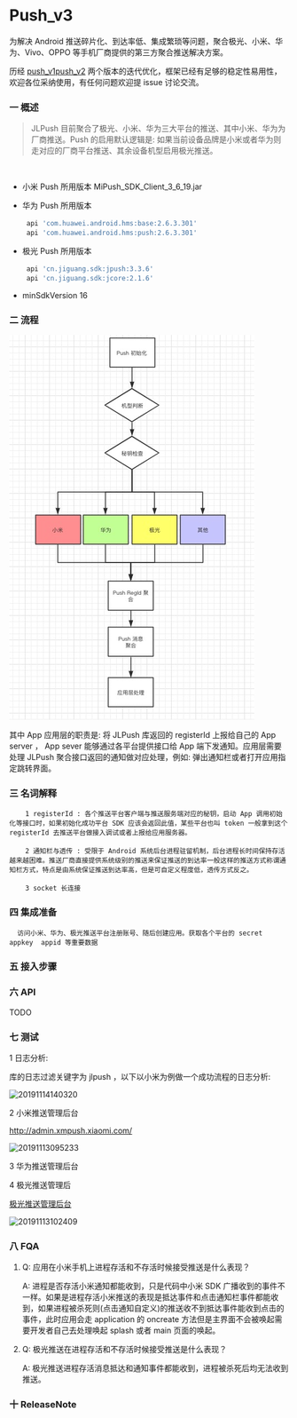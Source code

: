 # Push_v3

为解决 Android 推送碎片化、到达率低、集成繁琐等问题，聚合极光、小米、华为、Vivo、OPPO 等手机厂商提供的第三方聚合推送解决方案。



历经 [push_v1](https://github.com/13120241790/Push)[push_v2](https://github.com/13120241790/Push_v2) 两个版本的迭代优化，框架已经有足够的稳定性易用性，欢迎各位采纳使用，有任何问题欢迎提 issue 讨论交流。



### 一 概述



> JLPush 目前聚合了极光、小米、华为三大平台的推送、其中小米、华为为厂商推送。Push 的启用默认逻辑是: 如果当前设备品牌是小米或者华为则走对应的厂商平台推送、其余设备机型启用极光推送。

​	 

- 小米 Push 所用版本 MiPush_SDK_Client_3_6_19.jar

- 华为 Push 所用版本 

  ```bash
   api 'com.huawei.android.hms:base:2.6.3.301'
   api 'com.huawei.android.hms:push:2.6.3.301'
  ```

- 极光 Push 所用版本

  ```bash
   api 'cn.jiguang.sdk:jpush:3.3.6'
   api 'cn.jiguang.sdk:jcore:2.1.6'
  ```

- minSdkVersion 16

### 二 流程



![20191024170534](https://github.com/13120241790/Push/blob/master/images/20191024170534.jpg)



其中 App 应用层的职责是: 将 JLPush 库返回的 registerId 上报给自己的 App server ， App sever 能够通过各平台提供接口给 App 端下发通知。应用层需要处理 JLPush 聚合接口返回的通知做对应处理，例如: 弹出通知栏或者打开应用指定跳转界面。



### 三 名词解释

		1 registerId : 各个推送平台客户端与推送服务端对应的秘钥，启动 App 调用初始化等接口时，如果初始化成功平台 SDK 应该会返回此值，某些平台也叫 token 一般拿到这个 registerId 去推送平台做接入调试或者上报给应用服务器。
	
		2 通知栏与透传 : 受限于 Android 系统后台进程驻留机制，后台进程长时间保持存活越来越困难。推送厂商直接提供系统级别的推送来保证推送的到达率一般这样的推送方式称谓通知栏方式，特点是由系统保证推送到达率高，但是可自定义程度低，透传方式反之。
	
		3 socket 长连接



### 四 集成准备

      访问小米、华为、极光推送平台注册账号、随后创建应用。获取各个平台的 secret  appkey  appid 等重要数据



### 五 接入步骤



### 六 API

TODO



### 七 测试

1 日志分析:

库的日志过滤关键字为 jlpush ，以下以小米为例做一个成功流程的日志分析:

![20191114140320](https://github.com/13120241790/Push/images/20191114140320.jpg)



2 小米推送管理后台

http://admin.xmpush.xiaomi.com/ 

![20191113095233](https://github.com/13120241790/Push/images/20191113095233.jpg)

3 华为推送管理后台

4 极光推送管理后

[极光推送管理后台](https://www.jiguang.cn/jpush2/#/app/0dc337f2661e3264374bcd05/push_form/notification)

![20191113102409](https://github.com/13120241790/Push/images/20191113102409.jpg)





### 八 FQA

1. Q: 应用在小米手机上进程存活和不存活时候接受推送是什么表现？

   A: 进程是否存活小米通知都能收到，只是代码中小米 SDK 广播收到的事件不一样。如果是进程存活小米推送的表现是抵达事件和点击通知栏事件都能收到，如果进程被杀死则(点击通知自定义)的推送收不到抵达事件能收到点击的事件，此时应用会走 application 的 oncreate 方法但是主界面不会被唤起需要开发者自己去处理唤起 splash 或者 main 页面的唤起。

2. Q: 极光推送在进程存活和不存活时候接受推送是什么表现？

   A: 极光推送进程存活消息抵达和通知事件都能收到，进程被杀死后均无法收到推送。  
   
   

### 十 ReleaseNote

